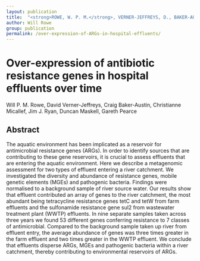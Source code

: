 ```yaml
---
layout: publication
title:  "<strong>ROWE, W. P. M.</strong>, VERNER-JEFFREYS, D., BAKER-AUSTIN, C., RYAN, J. J., MICALLEF, C., MASKELL, D. & PEARCE, G. 2017. Over-expression of antibiotic resistance genes in hospital effluents over time. Journal of Antimicrobial Chemotherapy dkx017"
author: Will Rowe
group: publication
permalink: /over-expression-of-ARGs-in-hospital-effluents/
---
```


# Over-expression of antibiotic resistance genes in hospital effluents over time

Will P. M. Rowe, David Verner-Jeffreys, Craig Baker-Austin, Christianne Micallef, Jim J. Ryan, Duncan Maskell, Gareth Pearce


## Abstract

The aquatic environment has been implicated as a reservoir for antimicrobial resistance genes (ARGs). In order to identify sources that are contributing to these gene reservoirs, it is crucial to assess effluents that are entering the aquatic environment. Here we describe a metagenomic assessment for two types of effluent entering a river catchment. We investigated the diversity and abundance of resistance genes, mobile genetic elements (MGEs) and pathogenic bacteria. Findings were normalised to a background sample of river source water. Our results show that effluent contributed an array of genes to the river catchment, the most abundant being tetracycline resistance genes tetC and tetW from farm effluents and the sulfonamide resistance gene sul2 from wastewater treatment plant (WWTP) effluents. In nine separate samples taken across three years we found 53 different genes conferring resistance to 7 classes of antimicrobial. Compared to the background sample taken up river from effluent entry, the average abundance of genes was three times greater in the farm effluent and two times greater in the WWTP effluent. We conclude that effluents disperse ARGs, MGEs and pathogenic bacteria within a river catchment, thereby contributing to environmental reservoirs of ARGs.
